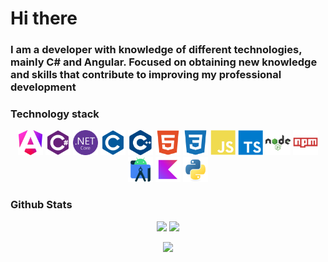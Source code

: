 <h1>Hi there</h1>

<h3>I am a developer with knowledge of different technologies, mainly C# and Angular.
Focused on obtaining new knowledge and skills that contribute to improving my professional development</h3>

<div class="technology-stack">
  <h3 align="left">
    Technology stack
  </h3>
  <div class="icons">
    <p align="center">
      <img src="https://github.com/devicons/devicon/blob/master/icons/angular/angular-original.svg" alt="Angular" width="40" height="40"/>
      <img src="https://github.com/devicons/devicon/blob/master/icons/csharp/csharp-plain.svg" alt="C#" width="40" height="40"/>
      <img src="https://github.com/devicons/devicon/blob/master/icons/dotnetcore/dotnetcore-original.svg" alt="DotNetCore" width="40" height="40"/>
      <img src="https://github.com/devicons/devicon/blob/master/icons/c/c-plain.svg" alt="C" width="40" height="40"/>
      <img src="https://github.com/devicons/devicon/blob/master/icons/cplusplus/cplusplus-plain.svg" alt="C++" width="40" height="40"/>
      <img src="https://github.com/devicons/devicon/blob/master/icons/html5/html5-plain.svg" alt="HTML" width="40" height="40"/>
      <img src="https://github.com/devicons/devicon/blob/master/icons/css3/css3-plain.svg" alt="CSS" width="40" height="40"/>
      <img src="https://github.com/devicons/devicon/blob/master/icons/javascript/javascript-plain.svg" alt="Javascript" width="40" height="40"/>
      <img src="https://github.com/devicons/devicon/blob/master/icons/typescript/typescript-plain.svg" alt="Typescript" width="40" height="40"/>
      <img src="https://github.com/devicons/devicon/blob/master/icons/nodejs/nodejs-original-wordmark.svg" alt="Node" width="40" height="40"/>
      <img src="https://github.com/devicons/devicon/blob/master/icons/npm/npm-original-wordmark.svg" alt="npm" width="40" height="40"/>
      <img src="https://github.com/devicons/devicon/blob/master/icons/androidstudio/androidstudio-original.svg" alt="AndroidStudio" width="40" height="40"/>
      <img src="https://github.com/devicons/devicon/blob/master/icons/kotlin/kotlin-original.svg" alt="Kotlin" width="40" height="40"/>
      <img src="https://github.com/devicons/devicon/blob/master/icons/python/python-original.svg" alt="Python" width="40" height="40"/>
      <!--<img src="" alt="" width="40" height="40"/>-->
    </p>
  </div>
</div>

<div class="github-stats">
  <h3 align="left">
    Github Stats
  </h3>
  <p align="center">
    <img src="https://github-readme-stats.vercel.app/api?username=brauliogrc&show_icons=true&theme=tokyonight&rank_icon=github"/>
    <img src="https://github-readme-stats.vercel.app/api/top-langs/?username=brauliogrc&hide_progress=true&theme=tokyonight"/>
  </p>
  <p align="center">
   <img src="https://github-readme-streak-stats.herokuapp.com?user=brauliogrc&theme=tokyonight"/>
  </p>
</div>

<!--
**brauliogrc/brauliogrc** is a ✨ _special_ ✨ repository because its `README.md` (this file) appears on your GitHub profile.

Here are some ideas to get you started:

- 🔭 I’m currently working on ...
- 🌱 I’m currently learning ...
- 👯 I’m looking to collaborate on ...
- 🤔 I’m looking for help with ...
- 💬 Ask me about ...
- 📫 How to reach me: ...
- 😄 Pronouns: ...
- ⚡ Fun fact: ...
-->

